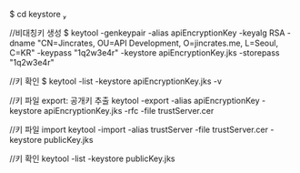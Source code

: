 $ cd keystore  

//비대칭키 생성
$ keytool -genkeypair -alias apiEncryptionKey -keyalg RSA -dname "CN=Jincrates, OU=API Development, O=jincrates.me, L=Seoul, C=KR" -keypass "1q2w3e4r" -keystore apiEncryptionKey.jks -storepass "1q2w3e4r"

//키 확인
$ keytool -list -keystore apiEncryptionKey.jks -v

//키 파일 export: 공개키 추출
keytool -export -alias apiEncryptionKey -keystore apiEncryptionKey.jks -rfc -file trustServer.cer

//키 파일 import
keytool -import -alias trustServer -file trustServer.cer -keystore publicKey.jks

//키 확인
keytool -list -keystore publicKey.jks
